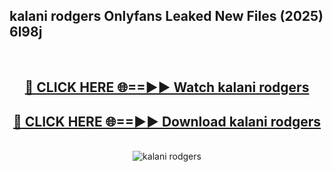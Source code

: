 <h2>kalani rodgers Onlyfans Leaked New Files (2025) 6l98j</h2>
<br>
<div align="center">
<h2><a href="https://mediafiles.top/kalani_rodgers&ref=git" rel="nofollow">🔴 CLICK HERE 🌐==►► Watch kalani rodgers</a></h2>
<h2><a href="https://mediafiles.top/kalani_rodgers&ref=git" rel="nofollow">🔴 CLICK HERE 🌐==►► Download kalani rodgers</a></h2>
<br>
<a href="https://mediafiles.top/kalani_rodgers&ref=git" rel="nofollow" data-target="animated-image.originalLink"><img src="https://i.ibb.co.com/xMMVF88/686577567.gif" alt="kalani rodgers" style="max-width: 100%; display: inline-block;" data-target="animated-image.originalImage"></a>
</div>
<br>
<br>